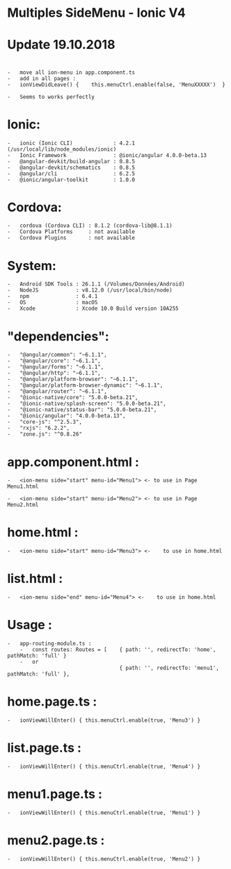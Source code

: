 # Multiples SideMenu - Ionic V4

#   Update 19.10.2018

#   
    -   move all ion-menu in app.component.ts
    -   add in all pages :
    -   ionViewDidLeave() {    this.menuCtrl.enable(false, 'MenuXXXXX')  }

    -   Seems to works perfectly

#   Ionic:
    -   ionic (Ionic CLI)             : 4.2.1 (/usr/local/lib/node_modules/ionic)
    -   Ionic Framework               : @ionic/angular 4.0.0-beta.13
    -   @angular-devkit/build-angular : 0.8.5
    -   @angular-devkit/schematics    : 0.8.5
    -   @angular/cli                  : 6.2.5
    -   @ionic/angular-toolkit        : 1.0.0

#   Cordova:
    -   cordova (Cordova CLI) : 8.1.2 (cordova-lib@8.1.1)
    -   Cordova Platforms     : not available
    -   Cordova Plugins       : not available

#   System:
    -   Android SDK Tools : 26.1.1 (/Volumes/Données/Android)
    -   NodeJS            : v8.12.0 (/usr/local/bin/node)
    -   npm               : 6.4.1
    -   OS                : macOS
    -   Xcode             : Xcode 10.0 Build version 10A255

# "dependencies":
    -   "@angular/common": "~6.1.1",
    -   "@angular/core": "~6.1.1",
    -   "@angular/forms": "~6.1.1",
    -   "@angular/http": "~6.1.1",
    -   "@angular/platform-browser": "~6.1.1",
    -   "@angular/platform-browser-dynamic": "~6.1.1",
    -   "@angular/router": "~6.1.1",
    -   "@ionic-native/core": "5.0.0-beta.21",
    -   "@ionic-native/splash-screen": "5.0.0-beta.21",
    -   "@ionic-native/status-bar": "5.0.0-beta.21",
    -   "@ionic/angular": "4.0.0-beta.13",
    -   "core-js": "^2.5.3",
    -   "rxjs": "6.2.2",
    -   "zone.js": "^0.8.26"
  
  #  app.component.html :

    -   <ion-menu side="start" menu-id="Menu1"> <- to use in Page Menu1.html
  
    -   <ion-menu side="start" menu-id="Menu2"> <- to use in Page Menu2.html

  # home.html :

    -   <ion-menu side="start" menu-id="Menu3"> <-    to use in home.html

  # list.html :

    -   <ion-menu side="end" menu-id="Menu4"> <-    to use in home.html

# Usage :
    -   app-routing-module.ts :
        -   const routes: Routes = [    { path: '', redirectTo: 'home', pathMatch: 'full' }
        -   or
                                        { path: '', redirectTo: 'menu1', pathMatch: 'full' },

# home.page.ts :
    -   ionViewWillEnter() { this.menuCtrl.enable(true, 'Menu3') }

# list.page.ts :
    -   ionViewWillEnter() { this.menuCtrl.enable(true, 'Menu4') }

# menu1.page.ts :
    -   ionViewWillEnter() { this.menuCtrl.enable(true, 'Menu1') }

# menu2.page.ts :
    -   ionViewWillEnter() { this.menuCtrl.enable(true, 'Menu2') }